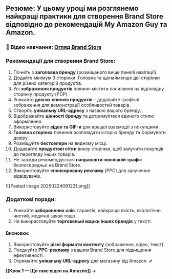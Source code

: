 ## **Резюме**: У цьому уроці ми розглянемо найкращі практики для створення Brand Store відповідно до рекомендацій **My Amazon Guy** та **Amazon**.

### **🎥 Відео навчання**:  [Огляд Brand Store](https://www.youtube.com/watch?v=X8SWLEV9B64&t=11s)
### **Рекомендації для створення Brand Store**:

1. Почніть з **заголовка бренду** (розміщеного вище панелі навігації).
2. Додайте мінімум 3 сторінки: Головна та щонайменше дві сторінки для різних категорій продуктів.
3. Усі **зображення продуктів** повинні містити посилання на відповідну сторінку продукту (PDP).
4. Уникайте **довгих списків продуктів** – додавайте графічні зображення для демонстрації особливостей товарів.
5. Створіть **унікальну URL-адресу** з назвою вашого бренду.
6. Відображайте **цінності бренду** та дотримуйтеся єдиного стилю оформлення.
7. Використовуйте **відео та GIF-и** для кращої взаємодії з покупцями.
8. **Головна сторінка** повинна розповідати історію бренду та формувати довіру.
9. Розміщуйте **бестселери** на видному місці.
10. Додавайте **продуктові сітки** внизу сторінки, щоб залучити покупців до перегляду інших товарів.
11. Не завжди рекомендується **направляти зовнішній трафік** безпосередньо на Brand Store.
12. Використовуйте **спонсоровану рекламу** (PPC) для залучення відвідувачів.

![[Pasted image 20250224091221.png]]
### **Додаткові поради**:

1. Уникайте **заборонених слів**: гарантія, найкраща якість, екологічно чистий, медичні заяви тощо.
2. Не використовуйте **торговельні марки інших брендів** у тексті.

#### **Висновки**:
1. Використовуйте **різні формати контенту** (зображення, відео, текст).
2. Поєднуйте **PPC-рекламу** з вашим Brand Store для підвищення ефективності.
3. Отримайте **унікальну URL-адресу** для магазину від Amazon. ✔

**[[Крок 1 — Що таке відео на Amazon]] →**